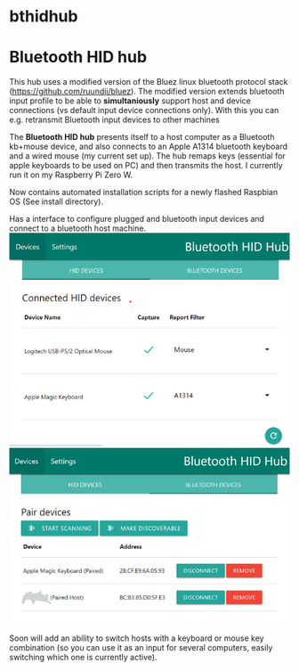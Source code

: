 # bthidhub
# Bluetooth HID hub

This hub uses a modified version of the Bluez linux bluetooth protocol stack (https://github.com/ruundii/bluez). The modified version extends bluetooth input profile to be able to **simultaniously** support host and device connections (vs default input device connections only).  With this you can e.g. retransmit Bluetooth input devices to other machines

The **Bluetooth HID hub** presents itself to a host computer as a Bluetooth kb+mouse device, and also connects to an Apple A1314 bluetooth keyboard and a wired mouse (my current set up). The hub remaps keys (essential for apple keyboards to be used on PC) and then transmits the host. I currently run it on my Raspberry Pi Zero W.

Now contains automated installation scripts for a newly flashed Raspbian OS (See install directory).

Has a interface to configure plugged and bluetooth input devices and connect to a bluetooth host machine.
![HID devices screen](bt-hid-hub-devices.png)
![Bluetooth devices screen](bt-hid-hub-bt-devices.png)

Soon will add an ability to switch hosts with a keyboard or mouse key combination (so you can use it as an input for several computers, easily switching which one is currently active).
